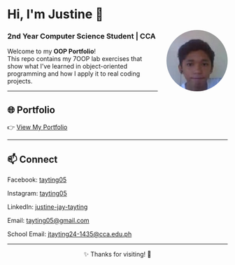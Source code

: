 
# Hi, I'm Justine 👋 
<img align="right" src="https://raw.githubusercontent.com/tayting05/7OOP-Lab-Task/main/assets/images/Justine-self1.png" width="140" height="140" style="border-radius: 50%; margin-left: 20px; margin-bottom: 10px; object-fit: cover;">

### 2nd Year Computer Science Student | CCA


Welcome to my **OOP Portfolio**!  
This repo contains my 7OOP lab exercises that show what I’ve learned in object-oriented programming and how I apply it to real coding projects.

---

## 🌐 Portfolio  
👉 [View My Portfolio](https://tayting05.github.io/7OOP-Lab-Task/)

---

## 📫 Connect  
Facebook: [tayting05](https://facebook.com/tayting05) 

Instagram: [tayting05](https://instagram.com/tayting05/) 

LinkedIn: [justine-jay-tayting](https://linkedin.com/in/justine-jay-tayting-406aa6332/) 

Email: [tayting05@gmail.com](https://mail.google.com/mail/u/0/?fs=1&to=tayting05@gmail.com&tf=cm)

School Email: [jtayting24-1435@cca.edu.ph](https://mail.google.com/mail/u/0/?fs=1&to=jtayting24-1435@cca.edu.ph&tf=cm)

---

<p align="center">✨ Thanks for visiting! 🚀</p>
